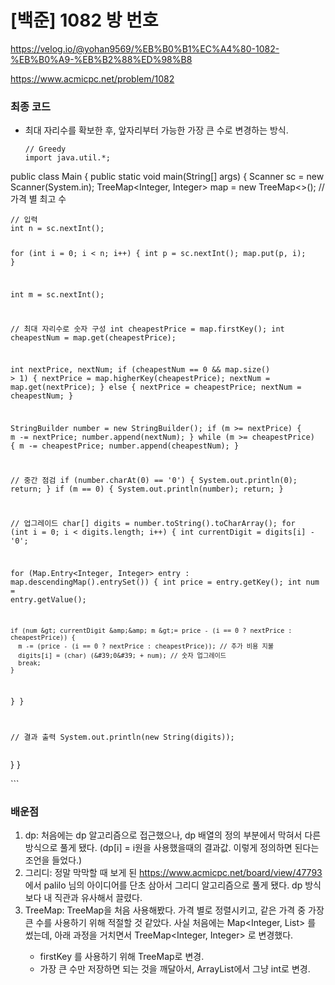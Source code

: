 # [백준] 1082 방 번호

https://velog.io/@yohan9569/%EB%B0%B1%EC%A4%80-1082-%EB%B0%A9-%EB%B2%88%ED%98%B8

<p><a href="https://www.acmicpc.net/problem/1082">https://www.acmicpc.net/problem/1082</a></p>
<h3 id="최종-코드">최종 코드</h3>
<ul>
<li>최대 자리수를 확보한 후, 앞자리부터 가능한 가장 큰 수로 변경하는 방식.<pre><code class="language-java">// Greedy
import java.util.*;
</code></pre>
</li>
</ul>
<p>public class Main {
  public static void main(String[] args) {
    Scanner sc = new Scanner(System.in);
    TreeMap&lt;Integer, Integer&gt; map = new TreeMap&lt;&gt;(); // 가격 별 최고 수</p>
<pre><code>// 입력
int n = sc.nextInt();

for (int i = 0; i &lt; n; i++) {
  int p = sc.nextInt();
  map.put(p, i);
}

int m = sc.nextInt();

// 최대 자리수로 숫자 구성
int cheapestPrice = map.firstKey();
int cheapestNum = map.get(cheapestPrice);

int nextPrice, nextNum;
if (cheapestNum == 0 &amp;&amp; map.size() &gt; 1) {
  nextPrice = map.higherKey(cheapestPrice);
  nextNum = map.get(nextPrice);
} else {
  nextPrice = cheapestPrice;
  nextNum = cheapestNum;
}

StringBuilder number = new StringBuilder();
if (m &gt;= nextPrice) {
  m -= nextPrice;
  number.append(nextNum);
}
while (m &gt;= cheapestPrice) {
  m -= cheapestPrice;
  number.append(cheapestNum);
}

// 중간 점검
if (number.charAt(0) == &#39;0&#39;) {
  System.out.println(0);
  return;
}
if (m == 0) {
  System.out.println(number);
  return;
}

// 업그레이드
char[] digits = number.toString().toCharArray();
for (int i = 0; i &lt; digits.length; i++) {
  int currentDigit = digits[i] - &#39;0&#39;;

  for (Map.Entry&lt;Integer, Integer&gt; entry : map.descendingMap().entrySet()) {
    int price = entry.getKey();
    int num = entry.getValue();

    if (num &gt; currentDigit &amp;&amp; m &gt;= price - (i == 0 ? nextPrice : cheapestPrice)) {
      m -= (price - (i == 0 ? nextPrice : cheapestPrice)); // 추가 비용 지불
      digits[i] = (char) (&#39;0&#39; + num); // 숫자 업그레이드
      break;
    }
  }
}

// 결과 출력
System.out.println(new String(digits));</code></pre><p>  }
}</p>
<p>```
<br/></p>
<h3 id="배운점">배운점</h3>
<ol>
<li>dp: 처음에는 dp 알고리즘으로 접근했으나, dp 배열의 정의 부분에서 막혀서 다른 방식으로 풀게 됐다.
(dp[i] = i원을 사용했을때의 결과값. 이렇게 정의하면 된다는 조언을 들었다.)</li>
<li>그리디: 정말 막막할 때 보게 된 <a href="https://www.acmicpc.net/board/view/47793">https://www.acmicpc.net/board/view/47793</a> 에서 palilo 님의 아이디어를 단초 삼아서 그리디 알고리즘으로 풀게 됐다. dp 방식보다 내 직관과 유사해서 끌렸다.</li>
<li>TreeMap: TreeMap을 처음 사용해봤다. 가격 별로 정렬시키고, 같은 가격 중 가장 큰 수를 사용하기 위해 적절할 것 같았다. 
사실 처음에는 Map&lt;Integer, List<Integer>&gt; 를 썼는데, 아래 과정을 거치면서 TreeMap&lt;Integer, Integer&gt; 로 변경했다.<ul>
<li>firstKey 를 사용하기 위해 TreeMap로 변경.</li>
<li>가장 큰 수만 저장하면 되는 것을 깨달아서, ArrayList에서 그냥 int로 변경.</li>
</ul>
</li>
</ol>
